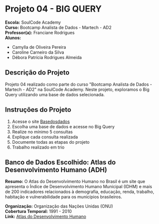# Projeto 04 - BIG QUERY

**Escola:** SoulCode Academy  
**Curso:** Bootcamp Analista de Dados - Martech - AD2  
**Professor(a):** Franciane Rodrigues  
**Alunos:**
- Camylla de Oliveira Pereira
- Caroline Carneiro da Silva
- Débora Patrícia Rodrigues Almeida

## Descrição do Projeto

Projeto 04 realizado como parte do curso "Bootcamp Analista de Dados - Martech - AD2" na SoulCode Academy. Neste projeto, exploramos o Big Query utilizando uma base de dados selecionada.

## Instruções do Projeto

1. Acesse o site [Basedosdados](https://basedosdados.org/)
2. Escolha uma base de dados e acesse no Big Query
3. Realize no mínimo 5 consultas
4. Explique cada consulta realizada
5. Documente todas as etapas do projeto
6. Trabalho realizado em trio

## Banco de Dados Escolhido: Atlas do Desenvolvimento Humano (ADH)

**Resumo:** O Atlas do Desenvolvimento Humano no Brasil é um site que apresenta o Índice de Desenvolvimento Humano Municipal (IDHM) e mais de 200 indicadores relacionados à demografia, educação, renda, trabalho, habitação e vulnerabilidade para os municípios brasileiros.

**Organização:** Organização das Nações Unidas (ONU)  
**Cobertura Temporal:** 1991 - 2010  
**Link:** [Atlas do Desenvolvimento Humano](https://basedosdados.org/dataset/cbfc7253-089b-44e2-8825-755e1419efc8?table=65639055-2408-46b4-8f82-ecae3d04b800)
